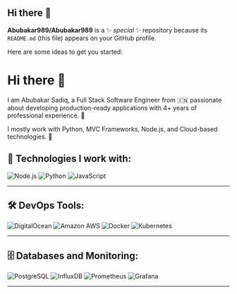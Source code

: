 ## Hi there 👋

**Abubakar989/Abubakar989** is a ✨ _special_ ✨ repository because its `README.md` (this file) appears on your GitHub profile.

Here are some ideas to get you started:
# Hi there 👋

I am Abubakar Sadiq, a Full Stack Software Engineer from 🇮🇳 passionate about developing production-ready applications with 4+ years of professional experience. 🎯

I mostly work with Python, MVC Frameworks, Node.js, and Cloud-based technologies. 🚀

## 🚀 Technologies I work with:

![Node.js](https://img.shields.io/badge/-Node.js-339933?style=flat-square&logo=node.js&logoColor=white)
![Python](https://img.shields.io/badge/-Python-3776AB?style=flat-square&logo=python&logoColor=white)
![JavaScript](https://img.shields.io/badge/-JavaScript-F7DF1E?style=flat-square&logo=javascript&logoColor=black)

---

## 🛠️ DevOps Tools:

![DigitalOcean](https://img.shields.io/badge/-DigitalOcean-0080FF?style=flat-square&logo=digitalocean)
![Amazon AWS](https://img.shields.io/badge/-Amazon%20AWS-232F3E?style=flat-square&logo=amazon-aws&logoColor=white)
![Docker](https://img.shields.io/badge/-Docker-2496ED?style=flat-square&logo=docker&logoColor=white)
![Kubernetes](https://img.shields.io/badge/-Kubernetes-326CE5?style=flat-square&logo=kubernetes&logoColor=white)


---

## 🗄 Databases and Monitoring:

![PostgreSQL](https://img.shields.io/badge/-PostgreSQL-336791?style=flat-square&logo=postgresql&logoColor=white)
![InfluxDB](https://img.shields.io/badge/-InfluxDB-22ADF6?style=flat-square&logo=influxdb&logoColor=white)
![Prometheus](https://img.shields.io/badge/-Prometheus-E6522C?style=flat-square&logo=prometheus&logoColor=white)
![Grafana](https://img.shields.io/badge/-Grafana-F46800?style=flat-square&logo=grafana&logoColor=white)

---


